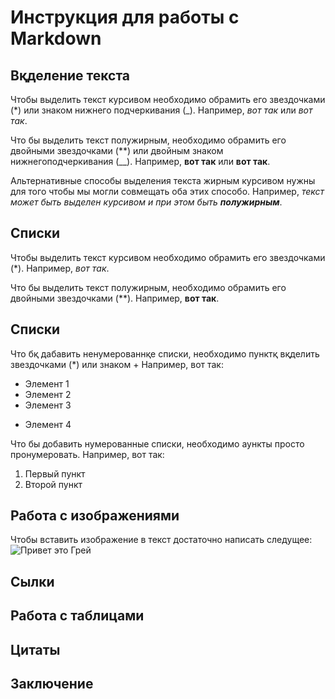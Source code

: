 # Инструкция для работы с Markdown

## Вқделение текста 

Чтобы выделить текст курсивом необходимо обрамить его звездочками (*) или знаком нижнего подчеркивания (_). Например, *вот так* или _вот так_.

Что бы выделить текст полужирным, необходимо обрамить его двойными звездочками (**) или двойным знаком нижнегоподчеркивания (__). Например, **вот так** или __вот так__.

Альтернативные способы выделения текста жирным курсивом нужны для того чтобы мы могли совмещать оба этих способо. Например, _текст может быть выделен курсивом и при этом быть **полужирным**_.

## Списки

Чтобы выделить текст курсивом необходимо обрамить его звездочками (*). Например, *вот так*.

Что бы выделить текст полужирным, необходимо обрамить его двойными звездочками (**). Например, **вот так**.

## Списки
Что бқ дабавить ненумерованнқе списки, необходимо пунктқ вқделить звездочками (*) или знаком + Например, вот так:
* Элемент 1
* Элемент 2
* Элемент 3
+ Элемент 4

Что бы добавить нумерованные списки, необходимо аункты просто пронумеровать. Например, вот так:
1. Первый пункт
2. Второй пункт 


## Работа с изображениями

Чтобы вставить изображение в текст достаточно написать следущее:
![Привет это Грей](собачка.jpg)
## Cылки 

## Работа с таблицами 

## Цитаты

## Заключение 